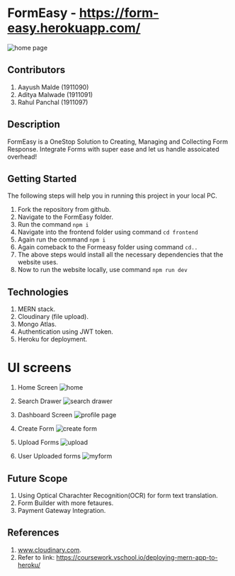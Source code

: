 # FormEasy - https://form-easy.herokuapp.com/
![home page](https://user-images.githubusercontent.com/75043089/147510043-483dbdfe-44d5-4308-887b-14b5a41f57f9.jpg)

## Contributors
1. Aayush Malde (1911090)
2. Aditya Malwade (1911091)
3. Rahul Panchal (1911097)

## Description
FormEasy is a OneStop Solution to Creating, Managing and Collecting Form Response. Integrate Forms with super ease and let us handle assoicated overhead!

## Getting Started
The following steps will help you in running this project in your local PC.
1. Fork the repository from github.
2. Navigate to the FormEasy folder.
3. Run the command ```npm i```
4. Navigate into the frontend folder using command ```cd frontend```
5. Again run the command ```npm i```
6. Again comeback to the Formeasy folder using command ```cd..```
7. The above steps would install all the necessary dependencies that the website uses.
8. Now to run the website locally, use command ```npm run dev```

## Technologies
1. MERN stack. 
2. Cloudinary (file upload).
3. Mongo Atlas.
4. Authentication using JWT token.
5. Heroku for deployment.

# UI screens
1. Home Screen
![home](https://user-images.githubusercontent.com/75043089/147510830-7e045297-ec48-42ab-82a8-6154d711668f.jpg)

2. Search Drawer 
![search drawer](https://user-images.githubusercontent.com/75043089/147510836-9453f7f6-a90c-4ac9-8b0d-0972accbbfb7.jpg)

3. Dashboard Screen
![profile page](https://user-images.githubusercontent.com/75043089/147510160-70215c62-0887-43db-b9c2-e42dc9c7e66c.jpg)

4. Create Form
![create form](https://user-images.githubusercontent.com/75043089/147510864-99704fbd-16eb-4704-a426-e795ddbcfa2e.jpg)

5. Upload Forms 
![upload](https://user-images.githubusercontent.com/75043089/147510239-bbef3e63-99f1-4da0-b6fa-f73060918a03.jpg)

6. User Uploaded forms
![myform](https://user-images.githubusercontent.com/75043089/147510857-09110575-061b-4a2a-a78b-0eaa0eae8414.jpg)

## Future Scope
1. Using Optical Charachter Recognition(OCR) for form text translation.
2. Form Builder with more fetaures.
3. Payment Gateway Integration.


## References
1. www.cloudinary.com.
2. Refer to link: https://coursework.vschool.io/deploying-mern-app-to-heroku/

